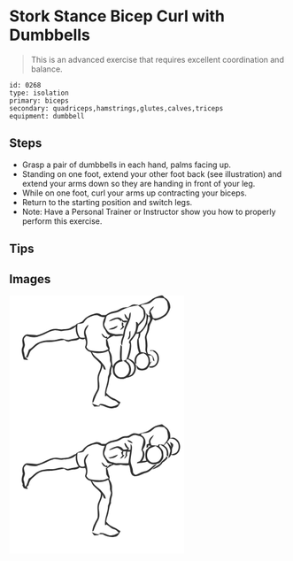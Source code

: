 # Stork Stance Bicep Curl with Dumbbells
> This is an advanced exercise that requires excellent coordination and balance.

``` 
id: 0268 
type: isolation 
primary: biceps 
secondary: quadriceps,hamstrings,glutes,calves,triceps 
equipment: dumbbell 
``` 

## Steps

 - Grasp a pair of dumbbells in each hand, palms facing up.
 - Standing on one foot, extend your other foot back (see illustration) and extend your arms down so they are handing in front of your leg.
 - While on one foot, curl your arms up contracting your biceps.
 - Return to the starting position and switch legs.
 - Note: Have a Personal Trainer or Instructor show you how to properly perform this exercise.

## Tips


## Images

<svg width="316" height="175pt" viewBox="0 0 237 175" xmlns="http://www.w3.org/2000/svg">
  <g fill="#FFF">
    <path d="M0 0h237v175H0V0m191.03 6.98c-4.48 3.58-10.36 4.27-15.58 6.26-2.44-.71-5.04-1.52-7.59-.81-2.59.51-4.46 2.6-6.87 3.55-2.17.37-4.41.07-6.56.59-2.87.78-5.34 2.49-7.98 3.77-3.15 1.23-6.57 1.53-9.76 2.63-2.24.98-4.21 2.46-6.32 3.68-1.77.01-3.53.03-5.29.05-2.16-1.99-5.08-3.08-8.01-2.27-4.02 1.34-8.35 2.14-11.8 4.78-2.78 1.54-4.42 4.32-6.65 6.45-2.27 1.16-4.73 1.89-7.11 2.8-1.83 2.79-5.49 3.33-8.12 5.16-3.7 2.44-8.3 1.83-12.48 2.46-4.56-.15-9.25-1.48-13.73.09-6.8 2.28-12.84 6.59-20 7.84-3.68-.83-7.46-.49-11.17-1.02-3.81-.89-7.44 2.4-8.08 6.02-1.31 3.71 1.57 7.49-.27 11.13-2.29 5.54.59 11.18 1.82 16.6 1.98.43 3.98.74 6.01.75-1.44-1.63-3.25-2.9-4.61-4.6-.14-2.7-.75-5.3-1.56-7.86-.05-2.83 1.75-5.31 1.86-8.13-.27-2.68-1.49-5.24-1.39-7.96.7-1.54 1.98-2.7 3.07-3.96 4.73 1.2 9.72 2.39 14.58 1.42 4.24-1.61 8.67-2.79 12.66-5 3.37-1.84 6.93-3.51 10.79-3.98 3.08-.46 6.08.72 9.13.89 2.69-.28 5.34-.97 8.06-.95 4.58-.08 8.92-2.25 12.25-5.32-.76 5.38.28 10.79 3.53 15.2-3.79 1.66-7.98 1.66-11.92 2.77-4 1.57-7.77-1.84-11.86-1.32-4.39.69-8.64 2.34-13.15 2.08-6.1-.22-12.36.53-17.85 3.34-4.98 2.11-7.8 7.15-12.59 9.53-1.29 3.07-1.81 6.48-3.72 9.27.38.71.76 1.4 1.16 2.09 3.29-2.92 2.86-8.03 6.2-10.99 4.04-3.21 7.46-7.38 12.38-9.31 4.79-1.62 9.92-1.47 14.91-1.64 5.74-.6 11.37-1.93 17.05-2.88 2.14 1.65 4.75 3.3 7.52 2.05 4.33-1.61 9.8.07 13.16-3.72 2.35.64 5.11 2.1 7.17-.08 2.51 3.57 1.74 7.85.32 11.66 1.18 3.4 4.12 5.83 7.58 6.61 1.69 2.4 2.43 5.44 4.66 7.44 3.07 2.87 6.43 5.52 8.98 8.9 1.09 4.68-1.65 9.14-3.23 13.42-2.35 6.63.08 13.68-1.04 20.45-2.73 5.95-7.12 11.67-6.89 18.51l1.55-.99c1.79-4.79 3.46-9.68 6.09-14.11 2.75-4.69 1.81-10.31 1.13-15.4-.79-7.08 4.11-12.9 5.04-19.68 1.03 2.2.96 5.65 4.18 5.69-.2-4.91-4.2-8.18-6.94-11.82-3.8-4.03-9.27-6.67-11.43-12.09 7.22 2.34 15.13 1.63 21.85-1.89 1.1 3.57 2.42 7.2 2.24 10.99-.22 2.41.88 4.61 1.38 6.91-.28 3.4-2.13 6.48-2.2 9.92-.01 2.63-.81 5.14-1.86 7.51.2 9.06-5.12 17.4-3.92 26.5l2.12-1.08c3.33 2.23 6.09 5.48 10.14 6.42 2.69.66 4.6 2.79 6.32 4.81-2.45 1.14-4.8 2.57-7.45 3.16-6.25 2.3-11.62-4.17-17.9-2.8-1.02.29-1.55 1.05-1.59 2.28-3.24-1.01-6.5-1.99-9.55-3.53 1.05 1.54 2.01 3.19 3.36 4.49 2.44.02 4.87-.33 7.32-.31l-.52-1.68c5.01.3 9.22 3.27 14.08 4.17 2.6.62 5.25-.08 7.81-.56 3.82-.47 4.97-4.61 6.83-7.36-3.34-1.84-6.23-4.48-9.9-5.69-3.92-1.33-6.88-4.28-9.52-7.34.62-5.45 3.24-10.42 3.8-15.89.19-3.48 1.69-6.61 3.02-9.76-1.11-3.42.55-6.74 1.03-10.1 2.47 3.68.02 8.86 3.25 12.24 3.08 4.72 9.49 5.92 14.55 3.98 3.99-1.64 9.17-1.54 11.81-5.5 3.04-3.7 3.14-8.65 2.72-13.19-.41-.38-1.23-1.15-1.63-1.54.54.15 1.64.44 2.18.58.13-3.27-.57-7 1.54-9.81 1.83-2.82 5.21-3.76 8.28-4.5 3.72 1.67 6.81 5.33 6.77 9.57.81 5.24-2.93 11.61-8.75 11.41-3.58.43-5.75-2.89-7.96-5.05.75 1.81.45 4.36 2.18 5.69 2.6 1.53 5.8 1.97 8.72 1.17 4.93-.57 6.75-5.81 8.7-9.63.31-.62 2.72-1.77 1.86-2.22-.31.29-.93.87-1.23 1.16l-1.23-.07c-.35-3.14-.33-6.51-2.56-9.03 1.09.02 3.27.05 4.36.06.46.88.99 1.73 1.6 2.53.43 1.83-.03 4.48 2.3 5.15.08-4.75-3.22-9.73-8.33-9.76-1.77-2.42-1.71-5.58-1.31-8.41.61-4.43-.16-8.86-.82-13.23-.64-3.13 1.33-5.91 2.41-8.7 1.47-3.23.9-7.02 2.58-10.18 1.15-2.3 2.3-4.6 3.36-6.95 1.05.73 2.12 1.46 3.18 2.19 5.63-.99 10.72-3.77 15.17-7.27 2.39-2.92 4.28-6.38 5.28-10.04.63-5.6-2.72-11.72-7.95-13.96-1.06-1.45-2.1-3.53-4.31-2.87-5.33 1.3-10.71 3.31-14.9 6.97m-.13 67.31c.12.34.34 1.01.46 1.34.74-.33 1.5-.65 2.25-.98 2.6 1.88 5.55 3.7 6.68 6.9 1.21 4.36.62 9.65-2.94 12.8-2.11 1.82-5.03 1.55-7.58 2.09-1.41 1.49 2.28 1.8 3.22 1.67 9.84-.85 13.17-15.15 6.3-21.43-2.11-2.44-5.42-2.52-8.39-2.39z"/>
    <path d="M198.25 4.36c3.69-1.26 7.77-1.31 11.55-.42 1.49 1.17 2.69 2.66 3.94 4.09.91 4.69 2.68 10.11-.45 14.39-2.19 4.06-6.55 5.86-10.47 7.78-2.49 1.11-5.37 1.43-7.94.37-1.07-2.97-2.15-5.94-3.48-8.81 1.41-2.43 3.67-4.3 4.68-6.97-4.34 1.81-8.21 7.34-5.56 11.94-2.3 2.31-3.47-1.46-5.01-2.67 1.71 8.29-.55 17.59-6.87 23.45-1.38 1.85-3.56 2.49-5.78 2.5.77-3 1.74-5.94 2.44-8.95 3.29-3.38 7.18-6.53 8.69-11.18 2.18-5.51.06-13.04-5.64-15.5.25-.46.75-1.38 1.01-1.84 4.34-.57 9.16-.57 12.78-3.38 2.18-1.42 3.8-3.58 6.11-4.8z"/>
    <path d="M151.99 20.03c6.87-3.57 14.58-5.36 22.2-6.46 2.51 1.87 5.56 3.28 7.31 5.98.49 2.46.66 4.99 1 7.48-.36 4.93-4.43 8.19-7.36 11.72-1.03-1.01-1.73-3.28-3.51-2.53 1.32 8.03-1.16 16.66-6.88 22.5-1.52 1.98-4.07 5.13-1.22 7.13-.22 6.67-2.21 13.02-4.09 19.35-.88 2.31-3.04 3.78-5.66 2.75 3.64 2.47 8.2 5.12 8.53 10.04 1.55 5.75-2.97 12.76-9.15 12.88-3.01.5-6.13-.66-8-3.08-3.12-3.23-2.76-8.35-1.41-12.3 1.58-4.1 6.06-5.59 10.02-6.25-.59-1.36-1.43-2.69-1.29-4.23-.15-5.28.29-10.56.31-15.84-.66-.69-1.33-1.36-2-2.03-.39 6.73-1.24 13.4-.56 20.14-4.47 1.47-8.54 4.77-9.55 9.58-1.59-4.12-1.64-8.61-1.69-12.96.04-3.59-1.95-6.66-3.55-9.73 1.73-2.4-.52-4.87-.93-7.28-.43-2.37-.82-4.78-1.89-6.97 2.49-2.59 5.86-3.89 9.11-5.25 4.06 1.71 8.3-.07 12.46-.24-1.37 4.3-4.59 9.62-1.23 13.71.45-3.65.83-7.38 2.33-10.77 1.74-3.51 1.16-7.59 2.54-11.21 2.52-7.67 7.91-14.83 6.63-23.34-2.64 2.04-1.47 5.68-2.71 8.42-2.73-1.16-2.99-4.73-5.39-6.38-.35 3.35 1.34 6.58 4.25 8.24-3.17 6.18-5.34 12.87-6.29 19.75-4.11-.83-8.39.68-12.39-.76-2.91-.76-6.3-1.1-8.35-3.59-1.86-2.29-3.77-4.71-4.63-7.59-.81-2.23.64-4.36 1.18-6.47.86-2.23.79-4.89 2.23-6.86 5.75-4.43 13.81-3.28 19.63-7.55m-17.11 14.92c3.98-.1 7.3-2.67 11.19-3.12 2.39-.01 3.91 2.05 5.58 3.44l.46-2.24c.44.91.85 1.84 1.24 2.78 2.49.63 5.67 1.95 6.59-1.53-1.67-.06-3.34-.08-5-.04-2.45-1.77-4.51-4.54-7.85-4.43-4.45.44-8.68 2.44-12.21 5.14m17.88 1.38c-.3 2.11-.65 4.32.69 6.16-1.14 1.36-2.28 2.71-3.28 4.17 2.63-.49 4.36-2.51 5.9-4.54-.72-.55-1.42-1.12-2.1-1.71 1.36-1.61.89-3.61-1.21-4.08m-11.01 6.99c-2.46.65-4.78 1.71-7.13 2.65 4.58.82 10.11-.53 12.61-4.75-1.96.32-3.79 1.08-5.48 2.1m20.85 11.29c-.8 1.67-1.52 3.37-2.11 5.13 5.14-1.09 3.5-7.9 3.73-11.76-2.32 1.44-1.3 4.4-1.62 6.63z"/>
    <path d="M107.91 29.83c3.77-1.59 7.89-3.58 12.06-2.86 2.99 1.54 6.05 3.04 9.54 2.41-2.69 4.79-3.94 10.91-.74 15.78 2.62 2.98 3.22 7.91 7.81 8.66-1.1 1.37-2.23 2.7-3.4 4-.12-.53-.37-1.6-.49-2.13-3.52 2.28-4.53-3.67-7.89-3.81.83 1.56 1.65 3.18 2.89 4.48 1.64 1.1 3.62 1.59 5.33 2.59l-2.01.42c.26 2.82.13 5.67.51 8.48.68 1.79 1.95 3.28 2.99 4.86-2.78 1.12-5.39 2.94-8.47 3.09-5.37.33-10.77-.07-16.05-1.14-2.49-.45-4.32-2.58-5.38-4.76 2.37-5.9.84-12.23-.94-18.05-1.61-4.61 2.92-7.82 3.61-12.08-5.84 3.66-7.48 11.39-4.6 17.48-2.42.15-5.02.57-7.19-.83-3.55-5.2-3.98-11.83-2.89-17.87 2.64-.24 5.58.1 7.93-1.35 2.2-2.68 3.94-6.04 7.38-7.37zM188.61 27.92c4.54 2.22 1.61 8.46-1.05 11.21-.15 3.65-.26 7.39-1.59 10.85-.81 2.42-2.1 4.81-2.11 7.42.77 4.87 1.13 9.82.71 14.75-.32 2.28.58 4.43 1.46 6.48-2.47-1.16-5.21-1.38-7.86-1.88-1.93-5.72-2.34-11.72-2.83-17.68 1.96-2.29 2.23-5.26 2.3-8.13 4.14-3.43 7.19-7.97 9.45-12.81.11-3.45.87-6.83 1.52-10.21z"/>
    <path d="M172.05 51.91l3.48-.16c-.41 2.72-.15 5.79-1.98 8.06-.56 6.11.05 12.2 2.33 17.93-4.69 3.03-7.51 8.93-5.42 14.39a16.06 16.06 0 0 0-8.84-6.36c2.68-7.44 4.99-15.73 2.91-23.58 2.83-3.19 5.23-6.7 7.52-10.28zM158.28 87.12c.66-.19 1.96-.55 2.62-.73 2.96 2.13 6.48 4.07 7.86 7.67 1.77 4.54.28 9.74-2.97 13.21-1.39.69-2.71 1.52-4.05 2.31 5.18-5.63 4.3-15.86-2.35-20.01-.27-.61-.83-1.84-1.11-2.45z"/>
  </g>
  <g fill="#333">
    <path d="M191.03 6.98c4.19-3.66 9.57-5.67 14.9-6.97 2.21-.66 3.25 1.42 4.31 2.87 5.23 2.24 8.58 8.36 7.95 13.96-1 3.66-2.89 7.12-5.28 10.04-4.45 3.5-9.54 6.28-15.17 7.27-1.06-.73-2.13-1.46-3.18-2.19-1.06 2.35-2.21 4.65-3.36 6.95-1.68 3.16-1.11 6.95-2.58 10.18-1.08 2.79-3.05 5.57-2.41 8.7.66 4.37 1.43 8.8.82 13.23-.4 2.83-.46 5.99 1.31 8.41 5.11.03 8.41 5.01 8.33 9.76-2.33-.67-1.87-3.32-2.3-5.15-.61-.8-1.14-1.65-1.6-2.53-1.09-.01-3.27-.04-4.36-.06 2.23 2.52 2.21 5.89 2.56 9.03l1.23.07c.3-.29.92-.87 1.23-1.16.86.45-1.55 1.6-1.86 2.22-1.95 3.82-3.77 9.06-8.7 9.63-2.92.8-6.12.36-8.72-1.17-1.73-1.33-1.43-3.88-2.18-5.69 2.21 2.16 4.38 5.48 7.96 5.05 5.82.2 9.56-6.17 8.75-11.41.04-4.24-3.05-7.9-6.77-9.57-3.07.74-6.45 1.68-8.28 4.5-2.11 2.81-1.41 6.54-1.54 9.81-.54-.14-1.64-.43-2.18-.58.4.39 1.22 1.16 1.63 1.54.42 4.54.32 9.49-2.72 13.19-2.64 3.96-7.82 3.86-11.81 5.5-5.06 1.94-11.47.74-14.55-3.98-3.23-3.38-.78-8.56-3.25-12.24-.48 3.36-2.14 6.68-1.03 10.1-1.33 3.15-2.83 6.28-3.02 9.76-.56 5.47-3.18 10.44-3.8 15.89 2.64 3.06 5.6 6.01 9.52 7.34 3.67 1.21 6.56 3.85 9.9 5.69-1.86 2.75-3.01 6.89-6.83 7.36-2.56.48-5.21 1.18-7.81.56-4.86-.9-9.07-3.87-14.08-4.17l.52 1.68c-2.45-.02-4.88.33-7.32.31-1.35-1.3-2.31-2.95-3.36-4.49 3.05 1.54 6.31 2.52 9.55 3.53.04-1.23.57-1.99 1.59-2.28 6.28-1.37 11.65 5.1 17.9 2.8 2.65-.59 5-2.02 7.45-3.16-1.72-2.02-3.63-4.15-6.32-4.81-4.05-.94-6.81-4.19-10.14-6.42l-2.12 1.08c-1.2-9.1 4.12-17.44 3.92-26.5 1.05-2.37 1.85-4.88 1.86-7.51.07-3.44 1.92-6.52 2.2-9.92-.5-2.3-1.6-4.5-1.38-6.91.18-3.79-1.14-7.42-2.24-10.99-6.72 3.52-14.63 4.23-21.85 1.89 2.16 5.42 7.63 8.06 11.43 12.09 2.74 3.64 6.74 6.91 6.94 11.82-3.22-.04-3.15-3.49-4.18-5.69-.93 6.78-5.83 12.6-5.04 19.68.68 5.09 1.62 10.71-1.13 15.4-2.63 4.43-4.3 9.32-6.09 14.11l-1.55.99c-.23-6.84 4.16-12.56 6.89-18.51 1.12-6.77-1.31-13.82 1.04-20.45 1.58-4.28 4.32-8.74 3.23-13.42-2.55-3.38-5.91-6.03-8.98-8.9-2.23-2-2.97-5.04-4.66-7.44-3.46-.78-6.4-3.21-7.58-6.61 1.42-3.81 2.19-8.09-.32-11.66-2.06 2.18-4.82.72-7.17.08-3.36 3.79-8.83 2.11-13.16 3.72-2.77 1.25-5.38-.4-7.52-2.05-5.68.95-11.31 2.28-17.05 2.88-4.99.17-10.12.02-14.91 1.64-4.92 1.93-8.34 6.1-12.38 9.31-3.34 2.96-2.91 8.07-6.2 10.99-.4-.69-.78-1.38-1.16-2.09 1.91-2.79 2.43-6.2 3.72-9.27 4.79-2.38 7.61-7.42 12.59-9.53 5.49-2.81 11.75-3.56 17.85-3.34 4.51.26 8.76-1.39 13.15-2.08 4.09-.52 7.86 2.89 11.86 1.32 3.94-1.11 8.13-1.11 11.92-2.77-3.25-4.41-4.29-9.82-3.53-15.2-3.33 3.07-7.67 5.24-12.25 5.32-2.72-.02-5.37.67-8.06.95-3.05-.17-6.05-1.35-9.13-.89-3.86.47-7.42 2.14-10.79 3.98-3.99 2.21-8.42 3.39-12.66 5-4.86.97-9.85-.22-14.58-1.42-1.09 1.26-2.37 2.42-3.07 3.96-.1 2.72 1.12 5.28 1.39 7.96-.11 2.82-1.91 5.3-1.86 8.13.81 2.56 1.42 5.16 1.56 7.86 1.36 1.7 3.17 2.97 4.61 4.6-2.03-.01-4.03-.32-6.01-.75-1.23-5.42-4.11-11.06-1.82-16.6 1.84-3.64-1.04-7.42.27-11.13.64-3.62 4.27-6.91 8.08-6.02 3.71.53 7.49.19 11.17 1.02 7.16-1.25 13.2-5.56 20-7.84 4.48-1.57 9.17-.24 13.73-.09 4.18-.63 8.78-.02 12.48-2.46 2.63-1.83 6.29-2.37 8.12-5.16 2.38-.91 4.84-1.64 7.11-2.8 2.23-2.13 3.87-4.91 6.65-6.45 3.45-2.64 7.78-3.44 11.8-4.78 2.93-.81 5.85.28 8.01 2.27 1.76-.02 3.52-.04 5.29-.05 2.11-1.22 4.08-2.7 6.32-3.68 3.19-1.1 6.61-1.4 9.76-2.63 2.64-1.28 5.11-2.99 7.98-3.77 2.15-.52 4.39-.22 6.56-.59 2.41-.95 4.28-3.04 6.87-3.55 2.55-.71 5.15.1 7.59.81 5.22-1.99 11.1-2.68 15.58-6.26m7.22-2.62c-2.31 1.22-3.93 3.38-6.11 4.8-3.62 2.81-8.44 2.81-12.78 3.38-.26.46-.76 1.38-1.01 1.84 5.7 2.46 7.82 9.99 5.64 15.5-1.51 4.65-5.4 7.8-8.69 11.18-.7 3.01-1.67 5.95-2.44 8.95 2.22-.01 4.4-.65 5.78-2.5 6.32-5.86 8.58-15.16 6.87-23.45 1.54 1.21 2.71 4.98 5.01 2.67-2.65-4.6 1.22-10.13 5.56-11.94-1.01 2.67-3.27 4.54-4.68 6.97 1.33 2.87 2.41 5.84 3.48 8.81 2.57 1.06 5.45.74 7.94-.37 3.92-1.92 8.28-3.72 10.47-7.78 3.13-4.28 1.36-9.7.45-14.39-1.25-1.43-2.45-2.92-3.94-4.09-3.78-.89-7.86-.84-11.55.42m-46.26 15.67c-5.82 4.27-13.88 3.12-19.63 7.55-1.44 1.97-1.37 4.63-2.23 6.86-.54 2.11-1.99 4.24-1.18 6.47.86 2.88 2.77 5.3 4.63 7.59 2.05 2.49 5.44 2.83 8.35 3.59 4 1.44 8.28-.07 12.39.76.95-6.88 3.12-13.57 6.29-19.75-2.91-1.66-4.6-4.89-4.25-8.24 2.4 1.65 2.66 5.22 5.39 6.38 1.24-2.74.07-6.38 2.71-8.42 1.28 8.51-4.11 15.67-6.63 23.34-1.38 3.62-.8 7.7-2.54 11.21-1.5 3.39-1.88 7.12-2.33 10.77-3.36-4.09-.14-9.41 1.23-13.71-4.16.17-8.4 1.95-12.46.24-3.25 1.36-6.62 2.66-9.11 5.25 1.07 2.19 1.46 4.6 1.89 6.97.41 2.41 2.66 4.88.93 7.28 1.6 3.07 3.59 6.14 3.55 9.73.05 4.35.1 8.84 1.69 12.96 1.01-4.81 5.08-8.11 9.55-9.58-.68-6.74.17-13.41.56-20.14.67.67 1.34 1.34 2 2.03-.02 5.28-.46 10.56-.31 15.84-.14 1.54.7 2.87 1.29 4.23-3.96.66-8.44 2.15-10.02 6.25-1.35 3.95-1.71 9.07 1.41 12.3 1.87 2.42 4.99 3.58 8 3.08 6.18-.12 10.7-7.13 9.15-12.88-.33-4.92-4.89-7.57-8.53-10.04 2.62 1.03 4.78-.44 5.66-2.75 1.88-6.33 3.87-12.68 4.09-19.35-2.85-2-.3-5.15 1.22-7.13 5.72-5.84 8.2-14.47 6.88-22.5 1.78-.75 2.48 1.52 3.51 2.53 2.93-3.53 7-6.79 7.36-11.72-.34-2.49-.51-5.02-1-7.48-1.75-2.7-4.8-4.11-7.31-5.98-7.62 1.1-15.33 2.89-22.2 6.46m-44.08 9.8c-3.44 1.33-5.18 4.69-7.38 7.37-2.35 1.45-5.29 1.11-7.93 1.35-1.09 6.04-.66 12.67 2.89 17.87 2.17 1.4 4.77.98 7.19.83-2.88-6.09-1.24-13.82 4.6-17.48-.69 4.26-5.22 7.47-3.61 12.08 1.78 5.82 3.31 12.15.94 18.05 1.06 2.18 2.89 4.31 5.38 4.76 5.28 1.07 10.68 1.47 16.05 1.14 3.08-.15 5.69-1.97 8.47-3.09-1.04-1.58-2.31-3.07-2.99-4.86-.38-2.81-.25-5.66-.51-8.48l2.01-.42c-1.71-1-3.69-1.49-5.33-2.59-1.24-1.3-2.06-2.92-2.89-4.48 3.36.14 4.37 6.09 7.89 3.81.12.53.37 1.6.49 2.13 1.17-1.3 2.3-2.63 3.4-4-4.59-.75-5.19-5.68-7.81-8.66-3.2-4.87-1.95-10.99.74-15.78-3.49.63-6.55-.87-9.54-2.41-4.17-.72-8.29 1.27-12.06 2.86m80.7-1.91c-.65 3.38-1.41 6.76-1.52 10.21-2.26 4.84-5.31 9.38-9.45 12.81-.07 2.87-.34 5.84-2.3 8.13.49 5.96.9 11.96 2.83 17.68 2.65.5 5.39.72 7.86 1.88-.88-2.05-1.78-4.2-1.46-6.48.42-4.93.06-9.88-.71-14.75.01-2.61 1.3-5 2.11-7.42 1.33-3.46 1.44-7.2 1.59-10.85 2.66-2.75 5.59-8.99 1.05-11.21m-16.56 23.99c-2.29 3.58-4.69 7.09-7.52 10.28 2.08 7.85-.23 16.14-2.91 23.58a16.06 16.06 0 0 1 8.84 6.36c-2.09-5.46.73-11.36 5.42-14.39-2.28-5.73-2.89-11.82-2.33-17.93 1.83-2.27 1.57-5.34 1.98-8.06l-3.48.16m-13.77 35.21c.28.61.84 1.84 1.11 2.45 6.65 4.15 7.53 14.38 2.35 20.01 1.34-.79 2.66-1.62 4.05-2.31 3.25-3.47 4.74-8.67 2.97-13.21-1.38-3.6-4.9-5.54-7.86-7.67-.66.18-1.96.54-2.62.73z"/>
    <path d="M134.88 34.95c3.53-2.7 7.76-4.7 12.21-5.14 3.34-.11 5.4 2.66 7.85 4.43 1.66-.04 3.33-.02 5 .04-.92 3.48-4.1 2.16-6.59 1.53-.39-.94-.8-1.87-1.24-2.78l-.46 2.24c-1.67-1.39-3.19-3.45-5.58-3.44-3.89.45-7.21 3.02-11.19 3.12z"/>
    <path d="M152.76 36.33c2.1.47 2.57 2.47 1.21 4.08.68.59 1.38 1.16 2.1 1.71-1.54 2.03-3.27 4.05-5.9 4.54 1-1.46 2.14-2.81 3.28-4.17-1.34-1.84-.99-4.05-.69-6.16zM141.75 43.32c1.69-1.02 3.52-1.78 5.48-2.1-2.5 4.22-8.03 5.57-12.61 4.75 2.35-.94 4.67-2 7.13-2.65zM162.6 54.61c.32-2.23-.7-5.19 1.62-6.63-.23 3.86 1.41 10.67-3.73 11.76.59-1.76 1.31-3.46 2.11-5.13zM190.9 74.29c2.97-.13 6.28-.05 8.39 2.39 6.87 6.28 3.54 20.58-6.3 21.43-.94.13-4.63-.18-3.22-1.67 2.55-.54 5.47-.27 7.58-2.09 3.56-3.15 4.15-8.44 2.94-12.8-1.13-3.2-4.08-5.02-6.68-6.9-.75.33-1.51.65-2.25.98-.12-.33-.34-1-.46-1.34z"/>
  </g>
</svg>

<svg width="316" height="175pt" viewBox="0 0 237 175" xmlns="http://www.w3.org/2000/svg">
  <g fill="#FFF">
    <path d="M0 0h237v175H0V0m191.07 6.95c-4.44 3.57-10.26 4.33-15.46 6.23-2.14-.47-4.32-1.24-6.54-.95-4.13.22-6.83 4.57-11.13 3.92-3.48-.15-6.59 1.53-9.52 3.17-3.53 2.21-7.84 2.3-11.69 3.63-2.24 1-4.23 2.46-6.32 3.71-1.79.01-3.56.03-5.34.05-3-3.19-7.67-2.9-11.36-1.21-5.52 1.26-10.59 4.42-13.95 9.01-2.23 3.19-7.57 2.01-9.3 5.62-3.86 1.24-7.01 4.04-10.92 5.1-4.56.41-9.16 1.38-13.71.39-10.56-1.82-18.7 6.87-28.67 8.42-4.35-.91-8.84-.65-13.25-1.16-6.34 1.21-7.28 8.97-5.51 14.11-1.26 4.62-2.81 9.56-.14 14.02-.12.45-.35 1.33-.47 1.78.5 1.05.98 2.11 1.44 3.18 1.49 1.66 3.8 1.45 5.81 1.7-.43-.93-.87-1.85-1.32-2.77.76-.64 1.51-1.28 2.27-1.93.72-3.65 2.15-7.36 5.05-9.83 3.63-2.74 6.59-6.44 10.9-8.2 4.92-1.95 10.33-1.65 15.51-1.88 5.68-.61 11.26-1.91 16.87-2.9 2.11 1.42 4.53 3.28 7.21 2.18 4.44-1.79 10.14.09 13.62-3.85 2.44 1.14 5.06 1.01 7.65.74 2.12 3.43 1.03 7.32-.17 10.83 1.21 3.38 4.08 5.92 7.61 6.6 1.64 2.4 2.39 5.42 4.59 7.41 3.09 2.92 6.46 5.59 9.07 8.97 1.01 4.66-1.62 9.09-3.25 13.32-2.37 6.64.04 13.7-1.03 20.49-2.72 5.95-7.07 11.64-6.94 18.46l1.58-.84c1.75-4.83 3.45-9.73 6.09-14.18 2.73-4.67 1.8-10.28 1.11-15.35-.8-7.12 4.16-12.95 5.05-19.78 1.03 2.21.9 5.83 4.22 5.68-.33-4.84-4.23-8.08-6.96-11.69-3.8-4.05-9.32-6.7-11.47-12.16 7.21 2.38 15.14 1.68 21.83-1.87 1.19 3.52 2.45 7.16 2.28 10.94-.23 2.41.86 4.62 1.39 6.92-.26 3.43-2.15 6.54-2.2 10.02.02 2.59-.82 5.05-1.86 7.4.23 9.07-5.14 17.42-3.92 26.52l2.12-1c3.34 2.16 6.06 5.43 10.09 6.36 2.7.67 4.68 2.74 6.32 4.86-2.68 1.24-5.26 2.84-8.22 3.31-5.96 1.66-11.09-4.37-17.09-2.94-.81.54-1.58 1.14-2.32 1.79-3.07-.62-6.02-1.67-8.79-3.12 1.03 1.56 1.97 3.25 3.34 4.55 1.79.05 3.56-.24 5.34-.38.33-.37 1.01-1.11 1.34-1.48 1.53.09 3.05.17 4.58.25 5.81 3.66 13.27 5.4 19.73 2.37 2.09-1.7 3.12-4.3 4.49-6.56a66.19 66.19 0 0 1-5.35-3.4c-2.63-1.87-5.92-2.44-8.54-4.32-2.18-1.37-3.74-3.45-5.51-5.27.37-2.62.95-5.2 1.87-7.67 2.08-5.68 1.71-11.96 4.65-17.34-1.03-5.45 2.95-10.37 1.54-15.8-.61-3.03.22-6.16-.59-9.17-.47-2.8-2.08-5.21-3.39-7.67 1.64-2.45-.46-4.89-.92-7.34-.41-2.4-.8-4.82-1.89-7.02 2.49-2.61 5.86-3.92 9.12-5.27 3.01 1.39 6.2.54 9.3.03 3.69.83 7.4 1.66 11.17.63 2.84 4.84.51 12.45 6.84 14.97 5.66.99 10.71-3.15 16.07-4.48 3.7-.7 6.33-3.41 8.99-5.83 2.05-1.9 4.19-3.71 6.03-5.82-4.7.34-7.2 4.68-10.82 7.06-3.33 2.7-7.79 2.86-11.57 4.6-2.18.94-4.26 2.17-6.58 2.75-1.9-.75-3.78-2.35-3.53-4.6-.13-5.49-3.72-10.35-3.14-15.9.33-5.75 1.95-11.37 1.8-17.15.07-1.65-.81-3.11-1.81-4.34-.04 2.72.26 5.48-.28 8.18-.65.06-1.95.19-2.6.25.11-.71.34-2.14.46-2.86-2.25-1.87-3.21-4.7-5.02-6.92-.27.19-.83.57-1.1.76.69 2.88 2.03 5.72 4.7 7.28-1.85 1.31-4.09.96-6.2.78-1.98-3.13-5.94-4.92-9.56-3.93-3.59.92-7.04 2.5-9.98 4.77 3.98-.02 7.28-2.63 11.16-3.08 3.08.32 4.96 3.21 7.53 4.63-.49.44-1.48 1.32-1.98 1.76.5 1.47 1.08 2.93 1.9 4.26-1.19 1.34-2.35 2.69-3.42 4.13 2.85-.32 4.54-2.66 6.13-4.77-.56-.16-1.67-.47-2.22-.63.13-1.51.28-3.02.42-4.52 1.02.01 3.07.04 4.09.05-.87 1.9-1.01 3.95-.73 6-.79 1.33-1.58 2.67-2.35 4.02.81-.54 1.61-1.08 2.42-1.62.6-.95 1.23-1.89 1.88-2.81-.07-.51-.22-1.54-.3-2.05.1-.8.31-2.39.42-3.18 1.31.03 2.62.06 3.93.08-.95 5.19-1.58 10.43-2.38 15.65-4.78.32-9.56-.47-14.34-.09-3.07.42-5.93-1.01-8.89-1.53-4.55-1.04-7.05-5.55-8.95-9.41-1.48-2.97.71-5.84 1.3-8.72.63-1.82.58-4.03 1.88-5.53 5.75-4.38 13.8-3.2 19.55-7.53 2.97-2 6.65-1.48 10.02-1.78 3.05-1.7 6.18-4.59 9.97-3.39 3.73.85 9.05 1.64 10 6.13-.04 4.73-2.04 9.19-2.89 13.79 3.5 4.72 1.44 11.15-2.08 15.24-1.42.74-3.88.72-3.86 2.81 4.68-.74 9.6-.45 14.06-2.24 3.49 3.7 9.08 4.66 13.77 2.95 3.83-.72 6.05-4.29 7.62-7.53.66-2.9.17-5.93-.07-8.86-.75-2.8-3.26-4.66-4.91-6.94-.92-.88.49-1.98.65-2.85 2.63 1.76 5.86 3.03 7.53 5.9 1.81 2.51 1.95 5.76 1.48 8.71.67.64 1.35 1.28 2.04 1.91 1.26-5.47.08-12.54-5.61-15 1.13-1.36 2.3-2.69 3.54-3.95 2.7 3.24 4.58 6.98 5.17 11.19-.87 3.45-2.09 6.8-3.04 10.23 1.8-1.27 3.09-3.03 4.02-5.01 4.54 2.26 9.83-1.41 11.22-5.85 2.92-6.83-.73-15.96-8.39-17.44-.99.21-2.97.62-3.96.83.01-3.23.33-6.69-1.56-9.52-1.77-4.35-6.22-6.36-9.53-9.32-5.79.78-11.58 3.14-16.08 6.94m-31.15 14.24c1.29 2.92 4.55 3.67 7.28 4.64-.98-3.12-4.52-3.85-7.28-4.64m-25.86 23.69c.82.48 1.63.97 2.43 1.48 4.01-.26 8.57-1.36 10.73-5.09-4.49.89-8.36 4.09-13.16 3.61m79.06-1.76c-1.14 4.41-5.9 5.65-7.99 9.29-3.34 3.52-8.18 5.15-11.29 8.87 5.34-1.65 11.35-4.27 14.01-9.51 2.85-1.43 5.16-3.65 6.75-6.41-.49-.75-.99-1.49-1.48-2.24z"/>
    <path d="M197.06 5.07c3.76-2.28 8.6-1.92 12.76-1.17 1.47 1.22 2.69 2.7 3.93 4.15.54 3.33 1.72 6.64 1.25 10.06-.19 4.06-3.85 6.55-5.41 10.05-2.18-.79-4.48-.87-6.77-.91-.55.67-1.09 1.34-1.69 1.97-2.67-.73-5.45-.54-8.17-.72-1.24-2.16-2.41-4.96-1.11-7.35 1.31-2.21 3.19-4.07 4.06-6.55-3.71 2.48-7.98 6.45-6.4 11.38-1.07.47-2.15.94-3.22 1.41-.14 1.56-.25 3.12-.32 4.69.66-.39 1.98-1.18 2.64-1.57-1.53-2.76 1.92-1.14 3.12-1.32-2.52 1.35-4.17 3.7-6.22 5.6-1.61 4.69-1.4 9.84.25 14.49-1.87.29-3.76.5-5.65.62 2.95-4.3 5.17-11 .73-15.06 1.53-3.18 3.93-6.16 3.78-9.89.46-4.36-2.27-8.82-6.26-10.55.23-.46.7-1.38.93-1.83 1.57-.17 3.15-.41 4.71-.72 5.3.14 9.4-3.43 13.06-6.78zM217.42 19.41c4.34-.9 8.77 1.65 10.88 5.42 2.01 4.11 1.69 9.48-1.34 13.02-1.95 1.94-4.79 2.24-7.31 2.98.78-2.23.86-4.58.86-6.91.11-2.36 2.5-4.48 1.47-6.93-.93-1.5-2.67-2.17-4.11-3.03.55 2.26 1.35 4.47 1.84 6.75-1.61-2.43-3.31-4.83-5.73-6.53 1.26-1.5 2.43-3.08 3.44-4.77zM107.87 29.85c3.81-1.61 7.97-3.63 12.19-2.87 2.95 1.58 5.99 3.02 9.46 2.39-2.54 4.63-3.86 10.3-1.15 15.17 1.82 2.41 3.19 5.08 4.7 7.67 1.68 1.16 3.75 1 5.67 1.24.54 1.67-1.71.75-2.62 1.02a57.88 57.88 0 0 1-3.49 3.69c.09-.69.28-2.07.37-2.75-3.47 3.18-4.78-3.29-8.12-3.59.77 1.61 1.58 3.26 2.82 4.57 1.68 1.07 3.64 1.59 5.37 2.58l-2.06.35c.26 2.86.14 5.75.52 8.6.78 1.91 2.13 3.51 3.33 5.17-3.1.35-5.64 2.62-8.78 2.72-5.36.3-10.76-.06-16.02-1.13-2.55-.43-4.39-2.59-5.47-4.8 2.42-5.9.83-12.25-.94-18.08-1.56-4.57 2.9-7.76 3.64-11.97-3.89 2.63-6.77 7.3-5.84 12.13-.27 1.68 1.54 3.83.43 5.19-2.64.78-6.61.46-7.51-2.64-2.53-4.9-2.84-10.62-1.73-15.94 2.63-.25 5.56.04 7.9-1.38 2.19-2.67 3.9-6.03 7.33-7.34z"/>
    <path d="M188.43 35.21c1.97-3.69 6.5-3.86 9.77-5.76 3.75 1.98 7.74 4.93 8.12 9.53 1.31 4.4-1.21 8.81-4.52 11.54-3.56 1.76-8.56 2.31-11.65-.69-4.27-3.49-4.17-10.12-1.72-14.62zM74.16 47.68c5.85-.07 12.08-1.3 16.22-5.81-.81 5.42.18 10.94 3.51 15.35-4.12 1.8-8.7 1.75-12.96 3.05-2.35.89-4.54-.82-6.84-1.1-5.13-1.64-10.03 1.66-15.17 1.55-6.43-.04-13.11.09-19.01 3.01-5.43 1.97-8.41 7.39-13.46 9.95-1.42 3.72-2.2 7.7-4.46 11.05-1.71-2.47-1.11-5.57-2.29-8.24-1.53-3.78 2.44-7.32 1.23-11.15-.38-2.14-1.34-4.24-1.11-6.44.67-1.55 1.97-2.67 3.05-3.92 4.55 1.19 9.28 2.18 13.99 1.58 3.43-1.12 6.82-2.38 10.2-3.66 3.96-1.84 7.7-4.32 12.06-5.18 5.02-1.44 10.04 1.74 15.04-.04z"/>
  </g>
  <g fill="#333">
    <path d="M191.07 6.95c4.5-3.8 10.29-6.16 16.08-6.94 3.31 2.96 7.76 4.97 9.53 9.32 1.89 2.83 1.57 6.29 1.56 9.52.99-.21 2.97-.62 3.96-.83 7.66 1.48 11.31 10.61 8.39 17.44-1.39 4.44-6.68 8.11-11.22 5.85-.93 1.98-2.22 3.74-4.02 5.01.95-3.43 2.17-6.78 3.04-10.23-.59-4.21-2.47-7.95-5.17-11.19a63.113 63.113 0 0 0-3.54 3.95c5.69 2.46 6.87 9.53 5.61 15-.69-.63-1.37-1.27-2.04-1.91.47-2.95.33-6.2-1.48-8.71-1.67-2.87-4.9-4.14-7.53-5.9-.16.87-1.57 1.97-.65 2.85 1.65 2.28 4.16 4.14 4.91 6.94.24 2.93.73 5.96.07 8.86-1.57 3.24-3.79 6.81-7.62 7.53-4.69 1.71-10.28.75-13.77-2.95-4.46 1.79-9.38 1.5-14.06 2.24-.02-2.09 2.44-2.07 3.86-2.81 3.52-4.09 5.58-10.52 2.08-15.24.85-4.6 2.85-9.06 2.89-13.79-.95-4.49-6.27-5.28-10-6.13-3.79-1.2-6.92 1.69-9.97 3.39-3.37.3-7.05-.22-10.02 1.78-5.75 4.33-13.8 3.15-19.55 7.53-1.3 1.5-1.25 3.71-1.88 5.53-.59 2.88-2.78 5.75-1.3 8.72 1.9 3.86 4.4 8.37 8.95 9.41 2.96.52 5.82 1.95 8.89 1.53 4.78-.38 9.56.41 14.34.09.8-5.22 1.43-10.46 2.38-15.65-1.31-.02-2.62-.05-3.93-.08-.11.79-.32 2.38-.42 3.18.08.51.23 1.54.3 2.05-.65.92-1.28 1.86-1.88 2.81-.81.54-1.61 1.08-2.42 1.62.77-1.35 1.56-2.69 2.35-4.02-.28-2.05-.14-4.1.73-6-1.02-.01-3.07-.04-4.09-.05-.14 1.5-.29 3.01-.42 4.52.55.16 1.66.47 2.22.63-1.59 2.11-3.28 4.45-6.13 4.77 1.07-1.44 2.23-2.79 3.42-4.13-.82-1.33-1.4-2.79-1.9-4.26.5-.44 1.49-1.32 1.98-1.76-2.57-1.42-4.45-4.31-7.53-4.63-3.88.45-7.18 3.06-11.16 3.08 2.94-2.27 6.39-3.85 9.98-4.77 3.62-.99 7.58.8 9.56 3.93 2.11.18 4.35.53 6.2-.78-2.67-1.56-4.01-4.4-4.7-7.28.27-.19.83-.57 1.1-.76 1.81 2.22 2.77 5.05 5.02 6.92-.12.72-.35 2.15-.46 2.86.65-.06 1.95-.19 2.6-.25.54-2.7.24-5.46.28-8.18 1 1.23 1.88 2.69 1.81 4.34.15 5.78-1.47 11.4-1.8 17.15-.58 5.55 3.01 10.41 3.14 15.9-.25 2.25 1.63 3.85 3.53 4.6 2.32-.58 4.4-1.81 6.58-2.75 3.78-1.74 8.24-1.9 11.57-4.6 3.62-2.38 6.12-6.72 10.82-7.06-1.84 2.11-3.98 3.92-6.03 5.82-2.66 2.42-5.29 5.13-8.99 5.83-5.36 1.33-10.41 5.47-16.07 4.48-6.33-2.52-4-10.13-6.84-14.97-3.77 1.03-7.48.2-11.17-.63-3.1.51-6.29 1.36-9.3-.03-3.26 1.35-6.63 2.66-9.12 5.27 1.09 2.2 1.48 4.62 1.89 7.02.46 2.45 2.56 4.89.92 7.34 1.31 2.46 2.92 4.87 3.39 7.67.81 3.01-.02 6.14.59 9.17 1.41 5.43-2.57 10.35-1.54 15.8-2.94 5.38-2.57 11.66-4.65 17.34-.92 2.47-1.5 5.05-1.87 7.67 1.77 1.82 3.33 3.9 5.51 5.27 2.62 1.88 5.91 2.45 8.54 4.32a66.19 66.19 0 0 0 5.35 3.4c-1.37 2.26-2.4 4.86-4.49 6.56-6.46 3.03-13.92 1.29-19.73-2.37-1.53-.08-3.05-.16-4.58-.25-.33.37-1.01 1.11-1.34 1.48-1.78.14-3.55.43-5.34.38-1.37-1.3-2.31-2.99-3.34-4.55 2.77 1.45 5.72 2.5 8.79 3.12.74-.65 1.51-1.25 2.32-1.79 6-1.43 11.13 4.6 17.09 2.94 2.96-.47 5.54-2.07 8.22-3.31-1.64-2.12-3.62-4.19-6.32-4.86-4.03-.93-6.75-4.2-10.09-6.36l-2.12 1c-1.22-9.1 4.15-17.45 3.92-26.52 1.04-2.35 1.88-4.81 1.86-7.4.05-3.48 1.94-6.59 2.2-10.02-.53-2.3-1.62-4.51-1.39-6.92.17-3.78-1.09-7.42-2.28-10.94-6.69 3.55-14.62 4.25-21.83 1.87 2.15 5.46 7.67 8.11 11.47 12.16 2.73 3.61 6.63 6.85 6.96 11.69-3.32.15-3.19-3.47-4.22-5.68-.89 6.83-5.85 12.66-5.05 19.78.69 5.07 1.62 10.68-1.11 15.35-2.64 4.45-4.34 9.35-6.09 14.18l-1.58.84c-.13-6.82 4.22-12.51 6.94-18.46 1.07-6.79-1.34-13.85 1.03-20.49 1.63-4.23 4.26-8.66 3.25-13.32-2.61-3.38-5.98-6.05-9.07-8.97-2.2-1.99-2.95-5.01-4.59-7.41-3.53-.68-6.4-3.22-7.61-6.6 1.2-3.51 2.29-7.4.17-10.83-2.59.27-5.21.4-7.65-.74-3.48 3.94-9.18 2.06-13.62 3.85-2.68 1.1-5.1-.76-7.21-2.18-5.61.99-11.19 2.29-16.87 2.9-5.18.23-10.59-.07-15.51 1.88-4.31 1.76-7.27 5.46-10.9 8.2-2.9 2.47-4.33 6.18-5.05 9.83-.76.65-1.51 1.29-2.27 1.93.45.92.89 1.84 1.32 2.77-2.01-.25-4.32-.04-5.81-1.7-.46-1.07-.94-2.13-1.44-3.18.12-.45.35-1.33.47-1.78-2.67-4.46-1.12-9.4.14-14.02-1.77-5.14-.83-12.9 5.51-14.11 4.41.51 8.9.25 13.25 1.16 9.97-1.55 18.11-10.24 28.67-8.42 4.55.99 9.15.02 13.71-.39 3.91-1.06 7.06-3.86 10.92-5.1 1.73-3.61 7.07-2.43 9.3-5.62 3.36-4.59 8.43-7.75 13.95-9.01 3.69-1.69 8.36-1.98 11.36 1.21 1.78-.02 3.55-.04 5.34-.05 2.09-1.25 4.08-2.71 6.32-3.71 3.85-1.33 8.16-1.42 11.69-3.63 2.93-1.64 6.04-3.32 9.52-3.17 4.3.65 7-3.7 11.13-3.92 2.22-.29 4.4.48 6.54.95 5.2-1.9 11.02-2.66 15.46-6.23m5.99-1.88c-3.66 3.35-7.76 6.92-13.06 6.78-1.56.31-3.14.55-4.71.72-.23.45-.7 1.37-.93 1.83 3.99 1.73 6.72 6.19 6.26 10.55.15 3.73-2.25 6.71-3.78 9.89 4.44 4.06 2.22 10.76-.73 15.06 1.89-.12 3.78-.33 5.65-.62-1.65-4.65-1.86-9.8-.25-14.49 2.05-1.9 3.7-4.25 6.22-5.6-1.2.18-4.65-1.44-3.12 1.32-.66.39-1.98 1.18-2.64 1.57.07-1.57.18-3.13.32-4.69 1.07-.47 2.15-.94 3.22-1.41-1.58-4.93 2.69-8.9 6.4-11.38-.87 2.48-2.75 4.34-4.06 6.55-1.3 2.39-.13 5.19 1.11 7.35 2.72.18 5.5-.01 8.17.72.6-.63 1.14-1.3 1.69-1.97 2.29.04 4.59.12 6.77.91 1.56-3.5 5.22-5.99 5.41-10.05.47-3.42-.71-6.73-1.25-10.06-1.24-1.45-2.46-2.93-3.93-4.15-4.16-.75-9-1.11-12.76 1.17m20.36 14.34c-1.01 1.69-2.18 3.27-3.44 4.77 2.42 1.7 4.12 4.1 5.73 6.53-.49-2.28-1.29-4.49-1.84-6.75 1.44.86 3.18 1.53 4.11 3.03 1.03 2.45-1.36 4.57-1.47 6.93 0 2.33-.08 4.68-.86 6.91 2.52-.74 5.36-1.04 7.31-2.98 3.03-3.54 3.35-8.91 1.34-13.02-2.11-3.77-6.54-6.32-10.88-5.42M107.87 29.85c-3.43 1.31-5.14 4.67-7.33 7.34-2.34 1.42-5.27 1.13-7.9 1.38-1.11 5.32-.8 11.04 1.73 15.94.9 3.1 4.87 3.42 7.51 2.64 1.11-1.36-.7-3.51-.43-5.19-.93-4.83 1.95-9.5 5.84-12.13-.74 4.21-5.2 7.4-3.64 11.97 1.77 5.83 3.36 12.18.94 18.08 1.08 2.21 2.92 4.37 5.47 4.8 5.26 1.07 10.66 1.43 16.02 1.13 3.14-.1 5.68-2.37 8.78-2.72-1.2-1.66-2.55-3.26-3.33-5.17-.38-2.85-.26-5.74-.52-8.6l2.06-.35c-1.73-.99-3.69-1.51-5.37-2.58-1.24-1.31-2.05-2.96-2.82-4.57 3.34.3 4.65 6.77 8.12 3.59-.09.68-.28 2.06-.37 2.75a57.88 57.88 0 0 0 3.49-3.69c.91-.27 3.16.65 2.62-1.02-1.92-.24-3.99-.08-5.67-1.24-1.51-2.59-2.88-5.26-4.7-7.67-2.71-4.87-1.39-10.54 1.15-15.17-3.47.63-6.51-.81-9.46-2.39-4.22-.76-8.38 1.26-12.19 2.87m80.56 5.36c-2.45 4.5-2.55 11.13 1.72 14.62 3.09 3 8.09 2.45 11.65.69 3.31-2.73 5.83-7.14 4.52-11.54-.38-4.6-4.37-7.55-8.12-9.53-3.27 1.9-7.8 2.07-9.77 5.76M74.16 47.68c-5 1.78-10.02-1.4-15.04.04-4.36.86-8.1 3.34-12.06 5.18-3.38 1.28-6.77 2.54-10.2 3.66-4.71.6-9.44-.39-13.99-1.58-1.08 1.25-2.38 2.37-3.05 3.92-.23 2.2.73 4.3 1.11 6.44 1.21 3.83-2.76 7.37-1.23 11.15 1.18 2.67.58 5.77 2.29 8.24 2.26-3.35 3.04-7.33 4.46-11.05 5.05-2.56 8.03-7.98 13.46-9.95 5.9-2.92 12.58-3.05 19.01-3.01 5.14.11 10.04-3.19 15.17-1.55 2.3.28 4.49 1.99 6.84 1.1 4.26-1.3 8.84-1.25 12.96-3.05-3.33-4.41-4.32-9.93-3.51-15.35-4.14 4.51-10.37 5.74-16.22 5.81z"/>
    <path d="M159.92 21.19c2.76.79 6.3 1.52 7.28 4.64-2.73-.97-5.99-1.72-7.28-4.64zM134.06 44.88c4.8.48 8.67-2.72 13.16-3.61-2.16 3.73-6.72 4.83-10.73 5.09-.8-.51-1.61-1-2.43-1.48zM213.12 43.12c.49.75.99 1.49 1.48 2.24-1.59 2.76-3.9 4.98-6.75 6.41-2.66 5.24-8.67 7.86-14.01 9.51 3.11-3.72 7.95-5.35 11.29-8.87 2.09-3.64 6.85-4.88 7.99-9.29z"/>
  </g>
</svg>
